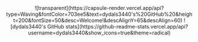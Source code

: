 <div align="center">
    ![transparent](https://capsule-render.vercel.app/api?type=Waving&fontColor=703ee5&text=dydals3440's%20GitHub%20&height=200&fontSize=50&desc=Welcome!&descAlignY=65&descAlign=60)
    ![dydals3440's GitHub stats](https://github-readme-stats.vercel.app/api?username=dydals3440&show_icons=true&theme=radical)
</div>
